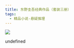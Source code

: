 ```yaml
---
title: 东野圭吾经典作品（套装三册）
tags:
  - 精品小说-悬疑推理
---
```


![](https://cdn.weread.qq.com/weread/cover/9/yuewen_23229225/s_yuewen_232292251678700081.jpg)

undefined